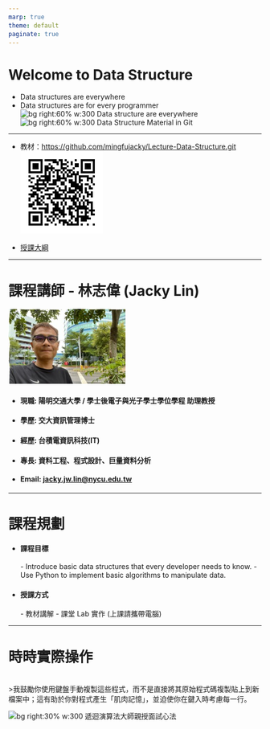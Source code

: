 ```yaml
---
marp: true
theme: default
paginate: true
---
```

# Welcome to Data Structure
- Data structures are everywhere
- Data structures are for every programmer
![bg right:60% w:300 Data structure are everywhere](https://drek4537l1klr.cloudfront.net/larocca3/v-1/Figures/01__image001.png)
![bg right:60% w:300 Data Structure Material in Git](https://miro.medium.com/v2/resize:fit:1400/format:webp/1*J38nYZU7gzu-4lQmtjlSUw.jpeg)
--- 

- 教材：https://github.com/mingfujacky/Lecture-Data-Structure.git
![bg right:30% w:300 Data Structure Material in Git](files/image/qrcode_lecture_data_structure.png)

- [授課大綱](https://timetable.nycu.edu.tw/?r=main/crsoutline&Acy=113&Sem=2&CrsNo=520018&lang=en-us)

---
# 課程講師 - 林志偉 (Jacky Lin)
![bg right:30% w:300](files/image/jacky_last_day_in_tsmc.jpg)

- #### 現職: 陽明交通大學 / 學士後電子與光子學士學位學程 助理教授
- #### 學歷: 交大資訊管理博士
- #### 經歷: 台積電資訊科技(IT)
- #### 專長: 資料工程、程式設計、巨量資料分析
- #### Email: jacky.jw.lin@nycu.edu.tw
---
# 課程規劃
- #### 課程目標
  *-* Introduce basic data structures that every developer needs to know.
  *-* Use Python to implement basic algorithms to manipulate data.
- #### 授課方式
  *-* 教材講解
  *-* 課堂 Lab 實作 (上課請攜帶電腦)

---
# 時時實際操作
<br>
>我鼓勵你使用鍵盤手動複製這些程式，而不是直接將其原始程式碼複製貼上到新檔案中；這有助於你對程式產生「肌肉記憶」，並迫使你在鍵入時考慮每一行。

![bg right:30% w:300 遞迴演算法大師親授面試心法](https://i3.momoshop.com.tw/1721136961/goodsimg/0013/030/254/13030254_R.jpg)




